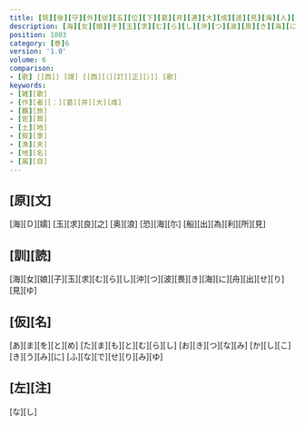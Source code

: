 ```yaml
---
title: [筑][後][守][外][従][五][位][下][葛][井][連][大][成][遥][見][海][人][釣][船][作][歌][一][首]
description: [海][女][娘][子][玉][求][む][ら][し][沖][つ][波][畏][き][海][に][舟][出][せ][り][見][ゆ]
position: 1003
category: [巻]6
version: '1.0'
volume: 6
comparison:
- [歌] [[西]] [謌] [[西][（][訂][正][）]] [歌]
keywords:
- [雑][歌]
- [作][者][：][葛][井][大][成]
- [羈][旅]
- [佐][賀]
- [土][地]
- [叙][景]
- [漁][夫]
- [地][名]
- [属][目]
---
```


## [原][文]

[海][Ｄ][嬬] [玉][求][良][之] [奥][浪] [恐][海][尓] [船][出][為][利][所][見]

## [訓][読]

[海][女][娘][子][玉][求][む][ら][し][沖][つ][波][畏][き][海][に][舟][出][せ][り][見][ゆ]

## [仮][名]

[あ][ま][を][と][め] [た][ま][も][と][む][ら][し] [お][き][つ][な][み] [か][し][こ][き][う][み][に] [ふ][な][で][せ][り][み][ゆ]

## [左][注]

[な][し]
